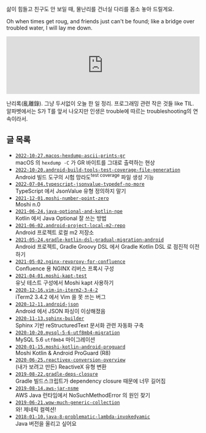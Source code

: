 삶이 힘들고 친구도 안 보일 때, 물난리를 건너실 다리를 몸소 놓아 드릴게요.

Oh when times get roug, and friends just can't be found; like a bridge over troubled water, I will lay me down.

<iframe
  style="max-width: 100%; height: auto;"
  width="560"
  height="315"
  src="https://www.youtube.com/embed/WrcwRt6J32o"
  frameborder="0"
  allow="autoplay; encrypted-media"
  allowfullscreen>
</iframe>

난리록(亂離錄). 그냥 두서없이 오늘 한 일 정리. 프로그래밍 관련 작은 것들 like TIL. 알파벳에서는 S가 T를 앞서 나오지만 인생은 trouble에 따르는 troubleshooting의 연속이라서.

## 글 목록

* [`2022-10-27.macos-hexdump-ascii-prints-gr`](./2022-10-27.macos-hexdump-ascii-prints-gr/)<br />macOS 의 `hexdump -C` 가 GR 바이트를 그대로 출력하는 현상
* [`2022-10-20.android-build-tools-test-coverage-file-generation`](./2022-10-20.android-build-tools-test-coverage-file-generation/)<br />Android 빌드 도구의 시험 망라도<sup>test coverage</sup> 파일 생성 기능
* [`2022-07-04.typescript-jsonvalue-typedef-no-more`](./2022-07-04.typescript-jsonvalue-typedef-no-more/)<br />TypeScript 에서 JsonValue 유형 정의하지 말기
* [`2021-12-01.moshi-number-point-zero`](./2021-12-01.moshi-number-point-zero/)<br />Moshi n.0
* [`2021-06-24.java-optional-and-kotlin-npe`](./2021-06-24.java-optional-and-kotlin-npe/)<br />Kotlin 에서 Java Optional 잘 쓰는 방법
* [`2021-06-02.android-project-local-m2-repo`](./2021-06-02.android-project-local-m2-repo/)<br />Android 프로젝트 로컬 m2 저장소
* [`2021-05-24.gradle-kotlin-dsl-gradual-migration-android`](./2021-05-24.gradle-kotlin-dsl-gradual-migration-android/)<br />Android 프로젝트, Gradle Groovy DSL 에서 Gradle Kotlin DSL 로 점진적 이전하기
* [`2021-05-02.nginx-revproxy-for-confluence`](./2021-05-02.nginx-revproxy-for-confluence/)<br />Confluence 용 NGINX 리버스 프록시 구성
* [`2021-04-01.moshi-kapt-test`](./2021-04-01.moshi-kapt-test/)<br />유닛 테스트 구성에서 Moshi kapt 사용하기
* [`2020-12-16.vim-in-iterm2-3-4-2`](./2020-12-16.vim-in-iterm2-3-4-2/)<br />iTerm2 3.4.2 에서 Vim 을 못 쓰는 버그
* [`2020-12-11.android-json`](./2020-12-11.android-json/)<br />Android 에서 JSON 파싱이 이상해졌음
* [`2020-11-13.sphinx-builder`](./2020-11-13.sphinx-builder/)<br />Sphinx 기반 reStructuredText 문서화 관련 자동화 구축
* [`2020-10-20.mysql-5-6-utf8mb4-migration`](./2020-10-20.mysql-5-6-utf8mb4-migration/)<br />MySQL 5.6 `utf8mb4` 마이그레이션
* [`2020-01-15.moshi-kotlin-android-proguard`](./2020-01-15.moshi-kotlin-android-proguard/)<br />Moshi Kotlin &amp; Android ProGuard (R8)
* [`2020-06-25.reactivex-conversion-overview`](./2020-06-25.reactivex-conversion-overview/)<br />(내가 보려고 만든) ReactiveX 유형 변환
* [`2019-08-22.gradle-deps-closure`](./2019-08-22.gradle-deps-closure/)<br />Gradle 빌드스크립트가 dependency closure 때문에 너무 길어짐
* [`2019-08-14.aws-jar-nsme`](./2019-08-14.aws-jar-nsme/)<br />AWS Java 런타임에서 NoSuchMethodError 의 원인 찾기
* [`2019-06-21.wow-much-generic-collection`](./2019-06-21.wow-much-generic-collection/)<br />와! 제네릭 컬렉션!
* [`2018-01-10.java-8-problematic-lambda-invokedyamic`](./2018-01-10.java-8-problematic-lambda-invokedyamic/)<br />Java 버전을 올리고 싶어요

